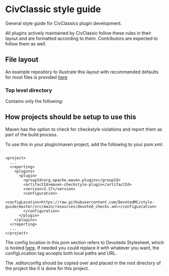 # CivClassic style guide

General style guide for CivClassics plugin development.

All plugins actively maintained by CivClassic follow these rules in their layout and are formatted according to them. Contributors are expected to follow them as well.

## File layout

An example repository to illustrate this layout with recommended defaults for most files is provided [here](https://github.com/CivClassic/CivTemplate)

### Top level directory

Contains only the following:






## How projects should be setup to use this
Maven has the option to check for checkstyle violations and report them as part of the build process.


To use this in your plugin/maven project, add the following to your pom.xml:

```

<project>
  ...
  <reporting>
    <plugins>
      <plugin>
        <groupId>org.apache.maven.plugins</groupId>
        <artifactId>maven-checkstyle-plugin</artifactId>
        <version>2.17</version>
        <configuration>
          <configLocation>https://raw.githubusercontent.com/DevotedMC/style-guide/master/src/main/resources/devoted_checks.xml</configLocation>
        </configuration>
      </plugin>
    </plugins>
  </reporting>
  ...
</project>

```


The config location in this pom section refers to Devoteds Stylesheet, which is hosted [here](https://build.devotedmc.com/job/Style-guide-master/lastSuccessfulBuild/artifact/src/main/resources/devoted_checks.xml). If needed you could replace it with whatever you want, the configLocation tag accepts both local paths and URL.


The .editorconfig should be copied over and placed in the root directory of the project like it is done for this project.
